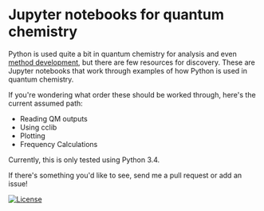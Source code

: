 # Jupyter notebooks for quantum chemistry

Python is used quite a bit in quantum chemistry for analysis and even
[method development](http://rpmuller.github.io/), but there are few
resources for discovery. These are Jupyter notebooks that work through
examples of how Python is used in quantum chemistry.

If you're wondering what order these should be worked through, here's
the current assumed path:

* Reading QM outputs
* Using cclib
* Plotting
* Frequency Calculations

Currently, this is only tested using Python 3.4.

If there's something you'd like to see, send me a pull request or add an issue!

[![License](http://img.shields.io/badge/license-MPLv2.0-blue.svg?style=flat)](https://github.com/berquist/ipython_notebooks_for_qc/blob/master/LICENSE.txt)
